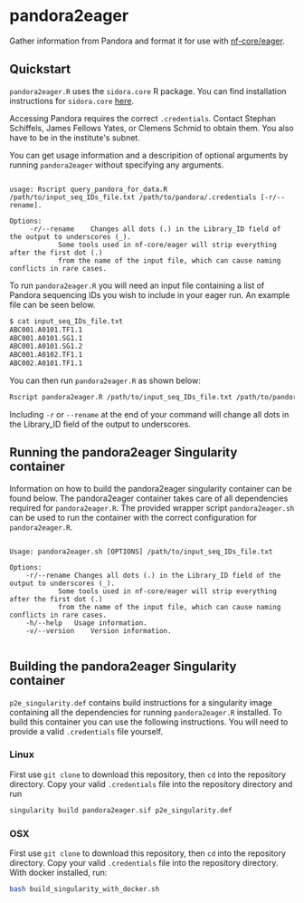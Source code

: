 # pandora2eager
Gather information from Pandora and format it for use with [nf-core/eager](https://nf-co.re/eager).

## Quickstart
`pandora2eager.R` uses the `sidora.core` R package. You can find installation instructions for `sidora.core`
[here](https://github.com/sidora-tools/sidora.core). 

Accessing Pandora requires the correct `.credentials`. Contact Stephan Schiffels, James Fellows Yates, 
or Clemens Schmid to obtain them. You also have to be in the institute's subnet.

You can get usage information and a descripition of optional arguments by running `pandora2eager`
without specifying any arguments.
```

usage: Rscript query_pandora_for_data.R /path/to/input_seq_IDs_file.txt /path/to/pandora/.credentials [-r/--rename].

Options:
	 -r/--rename	Changes all dots (.) in the Library_ID field of the output to underscores (_).
			Some tools used in nf-core/eager will strip everything after the first dot (.)
			from the name of the input file, which can cause naming conflicts in rare cases.

```


To run `pandora2eager.R` you will need an input file containing a list of Pandora sequencing IDs you
wish to include in your eager run. An example file can be seen below.
```bash
$ cat input_seq_IDs_file.txt
ABC001.A0101.TF1.1
ABC001.A0101.SG1.1
ABC001.A0101.SG1.2
ABC001.A0102.TF1.1
ABC002.A0101.TF1.1
```


You can then run `pandora2eager.R` as shown below:
```bash
Rscript pandora2eager.R /path/to/input_seq_IDs_file.txt /path/to/pandora/.credentials
```

Including `-r` or `--rename` at the end of your command will change all dots in the 
Library_ID field of the output to underscores.

## Running the pandora2eager Singularity container
Information on how to build the pandora2eager singularity container can be found below. 
The pandora2eager container takes care of all dependencies required for `pandora2eager.R`. The 
provided wrapper script `pandora2eager.sh` can be used to run the container with the correct 
configuration for `pandora2eager.R`. 

```

Usage: pandora2eager.sh [OPTIONS] /path/to/input_seq_IDs_file.txt

Options:
	-r/--rename	Changes all dots (.) in the Library_ID field of the output to underscores (_).
			Some tools used in nf-core/eager will strip everything after the first dot (.)
			from the name of the input file, which can cause naming conflicts in rare cases.
	-h/--help	Usage information.
	-v/--version	Version information.


```

## Building the pandora2eager Singularity container
`p2e_singularity.def` contains build instructions for a singularity image containing all the 
dependencies for running `pandora2eager.R` installed. To build this container you can use the
following instructions. You will need to provide a valid `.credentials` file yourself.

### Linux
First use `git clone` to download this repository, then `cd` into the repository directory.
Copy your valid `.credentials` file into the repository directory and run
```bash
singularity build pandora2eager.sif p2e_singularity.def
```

### OSX
First use `git clone` to download this repository, then `cd` into the repository directory.
Copy your valid `.credentials` file into the repository directory.
With docker installed, run:
```bash
bash build_singularity_with_docker.sh
```
